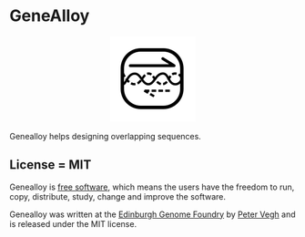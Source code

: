 GeneAlloy
=========

<p align="center">
<img alt="GeneAlloy logo" title="GeneAlloy" src="docs/_static/images/genealloy.png" width="150">
</p>

Genealloy helps designing overlapping sequences.

License = MIT
--------------

Genealloy is [free software](https://www.gnu.org/philosophy/free-sw.en.html), which means the users have the freedom to run, copy, distribute, study, change and improve the software.

Genealloy was written at the [Edinburgh Genome Foundry](https://edinburgh-genome-foundry.github.io/) by [Peter Vegh](https://github.com/veghp) and is released under the MIT license.
